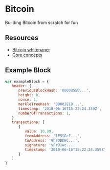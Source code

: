 # Bitcoin

Building Bitcoin from scratch for fun

## Resources

* [Bitcoin whitepaper](https://bitcoincore.org/bitcoin.pdf)
* [Core concepts](~/core-concepts.md)

## Example Block

```js
var exampleBlock = {
   header: {
      previousBlockHash: '0000855B...',
      height: 0,
      nonce: 1,
      merkleTreeHash: '00002E18...',
      timestamp: '2018-06-16T15:22:24.359Z',
      numberOfTransactions: 1,
   }
   transactions: [
      {
         value: 10.00,
         fromAddress: '1PSSGeF...',
         toAddress: '9hrQDDWc...',
         signature: 'yFrD1wc...'
         timestamp: '2018-06-16T15:22:24.359Z'
      }
   ]
}
```